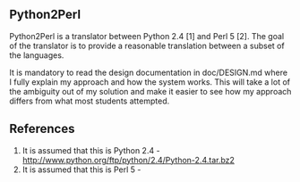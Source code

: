 Python2Perl
------------
Python2Perl is a translator between Python 2.4 [1] and Perl 5 [2]. The goal
of the translator is to provide a reasonable translation between a subset
of the languages.

It is mandatory to read the design documentation in doc/DESIGN.md where I
fully explain my approach and how the system works. This will take a lot
of the ambiguity out of my solution and make it easier to see how my
approach differs from what most students attempted.


References
----------
1. It is assumed that this is Python 2.4 - http://www.python.org/ftp/python/2.4/Python-2.4.tar.bz2
2. It is assumed that this is Perl 5 -
